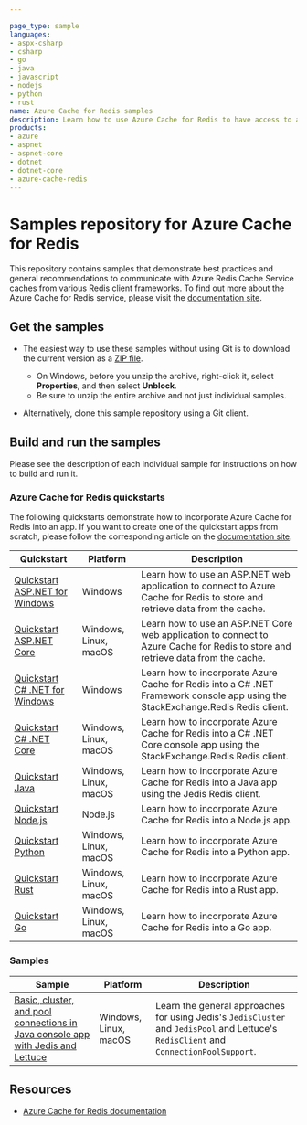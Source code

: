 ```yaml
---

page_type: sample
languages:
- aspx-csharp
- csharp
- go
- java
- javascript
- nodejs
- python
- rust
name: Azure Cache for Redis samples
description: Learn how to use Azure Cache for Redis to have access to a secure, dedicated cache that is accessible from any application within Azure.
products:
- azure
- aspnet
- aspnet-core
- dotnet
- dotnet-core
- azure-cache-redis
---
```


# Samples repository for Azure Cache for Redis

This repository contains samples that demonstrate best practices and general recommendations to communicate with Azure Redis Cache Service caches from various Redis client frameworks. To find out more about the Azure Cache for Redis service, please visit the [documentation site](https://docs.microsoft.com/azure/azure-cache-for-redis).

## Get the samples

- The easiest way to use these samples without using Git is to download the current version as a [ZIP file](https://github.com/Azure-Samples/azure-cache-redis/archive/main.zip).

  - On Windows, before you unzip the archive, right-click it, select **Properties**, and then select **Unblock**.
  - Be sure to unzip the entire archive and not just individual samples.

- Alternatively, clone this sample repository using a Git client.

## Build and run the samples

Please see the description of each individual sample for instructions on how to build and run it.

### Azure Cache for Redis quickstarts

The following quickstarts demonstrate how to incorporate Azure Cache for Redis into an app.
If you want to create one of the quickstart apps from scratch, please follow the corresponding article on the [documentation site](https://docs.microsoft.com/azure/azure-cache-for-redis).

| Quickstart | Platform | Description |
| ---------- | -------- | ----------- |
| [Quickstart ASP.NET for Windows](/quickstart/aspnet) | Windows | Learn how to use an ASP.NET web application to connect to Azure Cache for Redis to store and retrieve data from the cache. |
| [Quickstart ASP.NET Core](/quickstart/aspnet-core) | Windows, Linux, macOS | Learn how to use an ASP.NET Core web application to connect to Azure Cache for Redis to store and retrieve data from the cache. |
| [Quickstart C# .NET for Windows](/quickstart/dotnet) | Windows | Learn how to incorporate Azure Cache for Redis into a C# .NET Framework console app using the StackExchange.Redis Redis client. |
| [Quickstart C# .NET Core](/quickstart/dotnet-core) | Windows, Linux, macOS | Learn how to incorporate Azure Cache for Redis into a C# .NET Core console app using the StackExchange.Redis Redis client. |
| [Quickstart Java](/quickstart/java) | Windows, Linux, macOS | Learn how to incorporate Azure Cache for Redis into a Java app using the Jedis Redis client. |
| [Quickstart Node.js](/quickstart/nodejs) | Node.js | Learn how to incorporate Azure Cache for Redis into a Node.js app. |
| [Quickstart Python](/quickstart/python) | Windows, Linux, macOS | Learn how to incorporate Azure Cache for Redis into a Python app. |
| [Quickstart Rust](https://github.com/Azure-Samples/azure-redis-cache-rust-quickstart) | Windows, Linux, macOS | Learn how to incorporate Azure Cache for Redis into a Rust app. |
| [Quickstart Go](https://github.com/Azure-Samples/azure-redis-cache-go-quickstart) | Windows, Linux, macOS | Learn how to incorporate Azure Cache for Redis into a Go app. |

### Samples

| Sample | Platform | Description |
| ------ | -------- | ----------- |
| [Basic, cluster, and pool connections in Java console app with Jedis and Lettuce](/samples/java/ClientSamples/) | Windows, Linux, macOS | Learn the general approaches for using Jedis's `JedisCluster` and `JedisPool` and Lettuce's `RedisClient` and `ConnectionPoolSupport`. |

## Resources

- [Azure Cache for Redis documentation](https://docs.microsoft.com/azure/azure-cache-for-redis)

